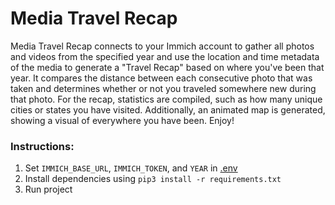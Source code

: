 # Media Travel Recap

Media Travel Recap connects to your Immich account to gather all photos and videos from the specified year and use the location and time metadata of the media to generate a "Travel Recap" based on where you've been that year. It compares the distance between each consecutive photo that was taken and determines whether or not you traveled somewhere new during that photo. For the recap, statistics are compiled, such as how many unique cities or states you have visited. Additionally, an animated map is generated, showing a visual of everywhere you have been. Enjoy!

### Instructions:

1. Set `IMMICH_BASE_URL`, `IMMICH_TOKEN`, and `YEAR` in [.env](.env)
2. Install dependencies using `pip3 install -r requirements.txt`
3. Run project